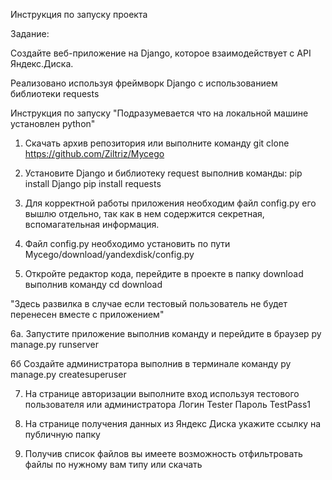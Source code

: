 Инструкция по запуску проекта

Задание:

Создайте веб-приложение на Django, которое взаимодействует с API Яндекс.Диска.

Реализовано используя фреймворк Django с использованием библиотеки requests

Инструкция по запуску
"Подразумевается что на локальной машине установлен python"

1. Скачать архив репозитория или выполните команду git clone https://github.com/Ziltriz/Mycego

2. Установите Django и библиотеку request выполнив команды:
 pip install Django
 pip install requests

3. Для корректной работы приложения необходим файл config.py его вышлю отдельно,
так как в нем содержится секретная, вспомагательная информация.

4. Файл config.py необходимо установить по пути Mycego/download/yandexdisk/config.py

5. Откройте редактор кода, перейдите в проекте в папку download выполнив команду
cd download

"Здесь развилка в случае если тестовый пользователь не будет перенесен вместе с приложением"

6a. Запустите приложение выполнив команду и перейдите в браузер
py manage.py runserver

6б Создайте администратора выполнив в терминале команду 
py manage.py createsuperuser

7. На странице авторизации выполните вход используя тестового пользователя или администратора
Логин Tester
Пароль TestPass1

8. На странице получения данных из Яндекс Диска укажите ссылку на публичную папку

9. Получив список файлов вы имеете возможность отфильтровать файлы по нужному вам типу или скачать


